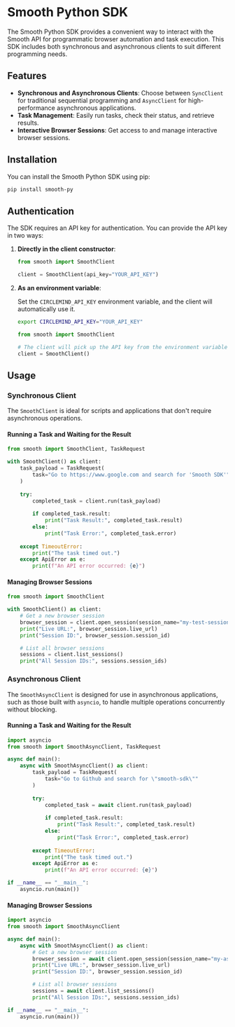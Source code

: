 # Smooth Python SDK

The Smooth Python SDK provides a convenient way to interact with the Smooth API for programmatic browser automation and task execution. This SDK includes both synchronous and asynchronous clients to suit different programming needs.

## Features

*   **Synchronous and Asynchronous Clients**: Choose between `SyncClient` for traditional sequential programming and `AsyncClient` for high-performance asynchronous applications.
*   **Task Management**: Easily run tasks, check their status, and retrieve results.
*   **Interactive Browser Sessions**: Get access to and manage interactive browser sessions.

## Installation

You can install the Smooth Python SDK using pip:

```bash
pip install smooth-py
```

## Authentication

The SDK requires an API key for authentication. You can provide the API key in two ways:

1.  **Directly in the client constructor**:

    ```python
    from smooth import SmoothClient

    client = SmoothClient(api_key="YOUR_API_KEY")
    ```

2.  **As an environment variable**:

    Set the `CIRCLEMIND_API_KEY` environment variable, and the client will automatically use it.

    ```bash
    export CIRCLEMIND_API_KEY="YOUR_API_KEY"
    ```

    ```python
    from smooth import SmoothClient

    # The client will pick up the API key from the environment variable
    client = SmoothClient()
    ```

## Usage

### Synchronous Client

The `SmoothClient` is ideal for scripts and applications that don't require asynchronous operations.

#### Running a Task and Waiting for the Result

```python
from smooth import SmoothClient, TaskRequest

with SmoothClient() as client:
    task_payload = TaskRequest(
        task="Go to https://www.google.com and search for 'Smooth SDK'"
    )
    
    try:
        completed_task = client.run(task_payload)
        
        if completed_task.result:
            print("Task Result:", completed_task.result)
        else:
            print("Task Error:", completed_task.error)
            
    except TimeoutError:
        print("The task timed out.")
    except ApiError as e:
        print(f"An API error occurred: {e}")
```

#### Managing Browser Sessions

```python
from smooth import SmoothClient

with SmoothClient() as client:
    # Get a new browser session
    browser_session = client.open_session(session_name="my-test-session")
    print("Live URL:", browser_session.live_url)
    print("Session ID:", browser_session.session_id)

    # List all browser sessions
    sessions = client.list_sessions()
    print("All Session IDs:", sessions.session_ids)
```

### Asynchronous Client

The `SmoothAsyncClient` is designed for use in asynchronous applications, such as those built with `asyncio`, to handle multiple operations concurrently without blocking.

#### Running a Task and Waiting for the Result

```python
import asyncio
from smooth import SmoothAsyncClient, TaskRequest

async def main():
    async with SmoothAsyncClient() as client:
        task_payload = TaskRequest(
            task="Go to Github and search for \"smooth-sdk\""
        )
        
        try:
            completed_task = await client.run(task_payload)
            
            if completed_task.result:
                print("Task Result:", completed_task.result)
            else:
                print("Task Error:", completed_task.error)
                
        except TimeoutError:
            print("The task timed out.")
        except ApiError as e:
            print(f"An API error occurred: {e}")

if __name__ == "__main__":
    asyncio.run(main())
```

#### Managing Browser Sessions

```python
import asyncio
from smooth import SmoothAsyncClient

async def main():
    async with SmoothAsyncClient() as client:
        # Get a new browser session
        browser_session = await client.open_session(session_name="my-async-session")
        print("Live URL:", browser_session.live_url)
        print("Session ID:", browser_session.session_id)

        # List all browser sessions
        sessions = await client.list_sessions()
        print("All Session IDs:", sessions.session_ids)

if __name__ == "__main__":
    asyncio.run(main())
```
